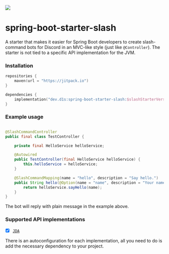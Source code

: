 [![](https://jitpack.io/v/d1snin/spring-boot-starter-slash.svg)](https://jitpack.io/#d1snin/spring-boot-starter-slash)

# spring-boot-starter-slash

A starter that makes it easier for Spring Boot developers to create slash-command bots for Discord in an MVC-like
style (just like `@Controller`). The starter is not tied to a specific API implementation for the JVM.

### Installation

```kotlin
repositories {
    maven(url = "https://jitpack.io")
}

dependencies {
    implementation("dev.d1s:spring-boot-starter-slash:$slashStarterVersion")
}
```

### Example usage

```java

@SlashCommandController
public final class TestController {

    private final HelloService helloService;

    @Autowired
    public TestController(final HelloService helloService) {
        this.helloService = helloService;
    }

    @SlashCommandMapping(name = "hello", description = "Say hello.")
    public String hello(@Option(name = "name", description = "Your name.") String name) {
        return helloService.sayHello(name);
    }
}
```

The bot will reply with plain message in the example above.

### Supported API implementations

- [x] [`JDA`](https://github.com/DV8FromTheWorld/JDA)

There is an autoconfiguration for each implementation, all you need to do is add the necessary dependency to your
project.
